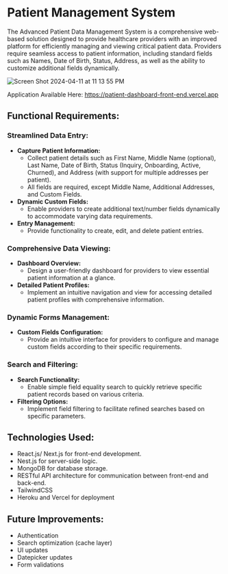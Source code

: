 # Patient Management System

The Advanced Patient Data Management System is a comprehensive web-based solution designed to provide healthcare providers with an improved platform for efficiently managing and viewing critical patient data. Providers require seamless access to patient information, including standard fields such as Names, Date of Birth, Status, Address, as well as the ability to customize additional fields dynamically.

![Screen Shot 2024-04-11 at 11 13 55 PM](https://github.com/hanniedong/patient-dashboard/assets/27251944/89748466-c7ae-4edb-892b-ee05479ffd7d)

Application Available Here: https://patient-dashboard-front-end.vercel.app




## Functional Requirements:

### Streamlined Data Entry:
- **Capture Patient Information:** 
  - Collect patient details such as First Name, Middle Name (optional), Last Name, Date of Birth, Status (Inquiry, Onboarding, Active, Churned), and Address (with support for multiple addresses per patient).
  - All fields are required, except Middle Name, Additional Addresses, and Custom Fields.
- **Dynamic Custom Fields:**
  - Enable providers to create additional text/number fields dynamically to accommodate varying data requirements.
- **Entry Management:**
  - Provide functionality to create, edit, and delete patient entries.

### Comprehensive Data Viewing:
- **Dashboard Overview:**
  - Design a user-friendly dashboard for providers to view essential patient information at a glance.
- **Detailed Patient Profiles:**
  - Implement an intuitive navigation and view for accessing detailed patient profiles with comprehensive information.

### Dynamic Forms Management:
- **Custom Fields Configuration:**
  - Provide an intuitive interface for providers to configure and manage custom fields according to their specific requirements.

### Search and Filtering:
- **Search Functionality:**
  - Enable simple field equality search to quickly retrieve specific patient records based on various criteria.
- **Filtering Options:**
  - Implement field filtering to facilitate refined searches based on specific parameters.

## Technologies Used:
- React.js/ Next.js for front-end development.
- Nest.js for server-side logic.
- MongoDB for database storage.
- RESTful API architecture for communication between front-end and back-end.
- TailwindCSS
- Heroku and Vercel for deployment

## Future Improvements:
- Authentication
- Search optimization (cache layer)
- UI updates
- Datepicker updates
- Form validations

